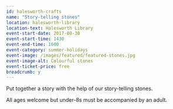 ```yaml
---
id: halesworth-crafts
name: "Story-telling stones"
location: halesworth-library
location-text: Halesworth Library
event-start-date: 2017-08-30
event-start-time: 1430
event-end-time: 1600
event-category: summer-holidays
event-image: /images/featured/featured-stones.jpg
event-image-alt: Colourful stones
event-ticket-price: free
breadcrumb: y
---
```


Put together a story with the help of our story-telling stones.

All ages welcome but under-8s must be accompanied by an adult.
